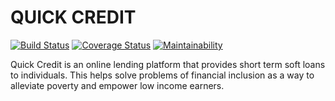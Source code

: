 # QUICK CREDIT
[![Build Status](https://travis-ci.org/tobslob/quickcreditapp.svg?branch=develop)](https://travis-ci.org/tobslob/quickcreditapp.svg?branch=develop) 
[![Coverage Status](https://coveralls.io/repos/github/tobslob/quickcreditapp/badge.svg?branch=develop)](https://coveralls.io/github/tobslob/quickcreditapp?branch=develop)
[![Maintainability](https://api.codeclimate.com/v1/badges/d7995a20fd0891275f98/maintainability)](https://codeclimate.com/github/tobslob/quickcreditapp/maintainability)

Quick Credit is an online lending platform that provides short term soft loans to individuals. This helps solve problems of financial inclusion as a way to alleviate poverty and empower low income earners.
